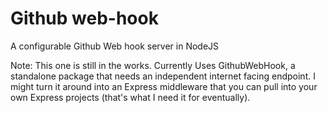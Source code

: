 # Github web-hook

A configurable Github Web hook server in NodeJS

Note: This one is still in the works. Currently Uses GithubWebHook, a standalone package
that needs an independent internet facing endpoint. I might turn it around into an Express
middleware that you can pull into your own Express projects (that's what I need it for
eventually).
